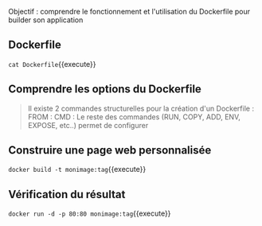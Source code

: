 
Objectif : comprendre le fonctionnement et l'utilisation du Dockerfile pour builder son application

## Dockerfile

`cat Dockerfile`{{execute}}

## Comprendre les options du Dockerfile

> Il existe 2 commandes structurelles pour la création d'un Dockerfile :
> FROM : 
> CMD : 
> Le reste des commandes (RUN, COPY, ADD, ENV, EXPOSE, etc..) permet de configurer

## Construire une page web personnalisée

`docker build -t monimage:tag`{{execute}}

## Vérification du résultat

`docker run -d -p 80:80 monimage:tag`{{execute}}

